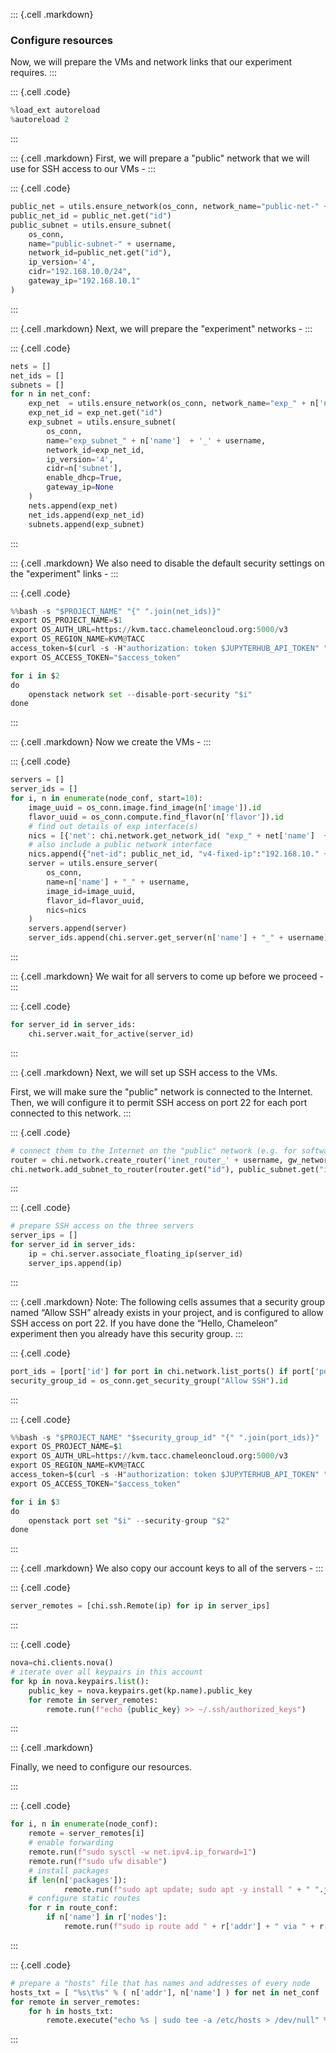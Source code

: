 ::: {.cell .markdown}
### Configure resources

Now, we will prepare the VMs and network links that our experiment requires.
:::


::: {.cell .code}
```python
%load_ext autoreload
%autoreload 2
```
:::

::: {.cell .markdown}
First, we will prepare a "public" network that we will use for SSH access to our VMs - 
:::


::: {.cell .code}
```python
public_net = utils.ensure_network(os_conn, network_name="public-net-" + username)
public_net_id = public_net.get("id")
public_subnet = utils.ensure_subnet(
    os_conn,
    name="public-subnet-" + username,
    network_id=public_net.get("id"),
    ip_version='4',
    cidr="192.168.10.0/24",
    gateway_ip="192.168.10.1"
)
```
:::

::: {.cell .markdown}
Next, we will prepare the "experiment" networks - 
:::

::: {.cell .code}
```python
nets = []
net_ids = []
subnets = []
for n in net_conf:
    exp_net  = utils.ensure_network(os_conn, network_name="exp_" + n['name']  + '_' + username)
    exp_net_id = exp_net.get("id")
    exp_subnet = utils.ensure_subnet(
        os_conn,
        name="exp_subnet_" + n['name']  + '_' + username,
        network_id=exp_net_id,
        ip_version='4',
        cidr=n['subnet'],
        enable_dhcp=True,
        gateway_ip=None
    )
    nets.append(exp_net)
    net_ids.append(exp_net_id)
    subnets.append(exp_subnet)
```
:::


::: {.cell .markdown}
We also need to disable the default security settings on the "experiment" links - 
:::


::: {.cell .code}
```python
%%bash -s "$PROJECT_NAME" "{" ".join(net_ids)}"
export OS_PROJECT_NAME=$1
export OS_AUTH_URL=https://kvm.tacc.chameleoncloud.org:5000/v3
export OS_REGION_NAME=KVM@TACC
access_token=$(curl -s -H"authorization: token $JUPYTERHUB_API_TOKEN" "$JUPYTERHUB_API_URL/users/$JUPYTERHUB_USER" | jq -r .auth_state.access_token)
export OS_ACCESS_TOKEN="$access_token"

for i in $2
do
    openstack network set --disable-port-security "$i"
done
```
:::

::: {.cell .markdown}
Now we create the VMs -
:::


::: {.cell .code}
```python
servers = []
server_ids = []
for i, n in enumerate(node_conf, start=10):
    image_uuid = os_conn.image.find_image(n['image']).id
    flavor_uuid = os_conn.compute.find_flavor(n['flavor']).id
    # find out details of exp interface(s)
    nics = [{'net': chi.network.get_network_id( "exp_" + net['name']  + '_' + username ), 'v4-fixed-ip': node['addr']} for net in net_conf for node in net['nodes'] if node['name']==n['name']]
    # also include a public network interface
    nics.append({"net-id": public_net_id, "v4-fixed-ip":"192.168.10." + i})
    server = utils.ensure_server(
        os_conn,
        name=n['name'] + "_" + username,
        image_id=image_uuid,
        flavor_id=flavor_uuid,
        nics=nics
    )
    servers.append(server)
    server_ids.append(chi.server.get_server(n['name'] + "_" + username).id)
```
:::


::: {.cell .markdown}
We wait for all servers to come up before we proceed -
:::

::: {.cell .code}
```python
for server_id in server_ids:
    chi.server.wait_for_active(server_id)
```
:::


::: {.cell .markdown}
Next, we will set up SSH access to the VMs.

First, we will make sure the "public" network is connected to the Internet. Then, we will configure it to permit SSH access on port 22 for each port connected to this network.
:::


::: {.cell .code}
```python
# connect them to the Internet on the "public" network (e.g. for software installation)
router = chi.network.create_router('inet_router_' + username, gw_network_name='public')
chi.network.add_subnet_to_router(router.get("id"), public_subnet.get("id"))
```
:::

::: {.cell .code}
```python
# prepare SSH access on the three servers
server_ips = []
for server_id in server_ids:
    ip = chi.server.associate_floating_ip(server_id)
    server_ips.append(ip)
```
:::


::: {.cell .markdown}
Note: The following cells assumes that a security group named “Allow SSH” already exists in your project, and is configured to allow SSH access on port 22. If you have done the “Hello, Chameleon” experiment then you already have this security group.
:::


::: {.cell .code}
```python
port_ids = [port['id'] for port in chi.network.list_ports() if port['port_security_enabled'] and port['network_id']==public_net.get("id")]
security_group_id = os_conn.get_security_group("Allow SSH").id

```
:::


::: {.cell .code}
```python
%%bash -s "$PROJECT_NAME" "$security_group_id" "{" ".join(port_ids)}"
export OS_PROJECT_NAME=$1
export OS_AUTH_URL=https://kvm.tacc.chameleoncloud.org:5000/v3
export OS_REGION_NAME=KVM@TACC
access_token=$(curl -s -H"authorization: token $JUPYTERHUB_API_TOKEN" "$JUPYTERHUB_API_URL/users/$JUPYTERHUB_USER" | jq -r .auth_state.access_token)
export OS_ACCESS_TOKEN="$access_token"

for i in $3
do
    openstack port set "$i" --security-group "$2"
done
```
:::


::: {.cell .markdown}
We also copy our account keys to all of the servers - 
:::


::: {.cell .code}
```python
server_remotes = [chi.ssh.Remote(ip) for ip in server_ips]
```
:::


::: {.cell .code}
```python
nova=chi.clients.nova()
# iterate over all keypairs in this account
for kp in nova.keypairs.list(): 
    public_key = nova.keypairs.get(kp.name).public_key 
    for remote in server_remotes:
        remote.run(f"echo {public_key} >> ~/.ssh/authorized_keys")     
```
:::

::: {.cell .markdown}

Finally, we need to configure our resources.

:::


::: {.cell .code}
```python
for i, n in enumerate(node_conf):
    remote = server_remotes[i]
    # enable forwarding
    remote.run(f"sudo sysctl -w net.ipv4.ip_forward=1") 
    remote.run(f"sudo ufw disable") 
    # install packages
    if len(n['packages']):
            remote.run(f"sudo apt update; sudo apt -y install " + " ".join(n['packages'])) 
    # configure static routes
    for r in route_conf: 
        if n['name'] in r['nodes']:
            remote.run(f"sudo ip route add " + r['addr'] + " via " + r['gw']) 
```
:::


::: {.cell .code}
```python
# prepare a "hosts" file that has names and addresses of every node
hosts_txt = [ "%s\t%s" % ( n['addr'], n['name'] ) for net in net_conf  for n in net['nodes'] if type(n) is dict and n['addr']]
for remote in server_remotes:
    for h in hosts_txt:
        remote.execute("echo %s | sudo tee -a /etc/hosts > /dev/null" % h)
```
:::
